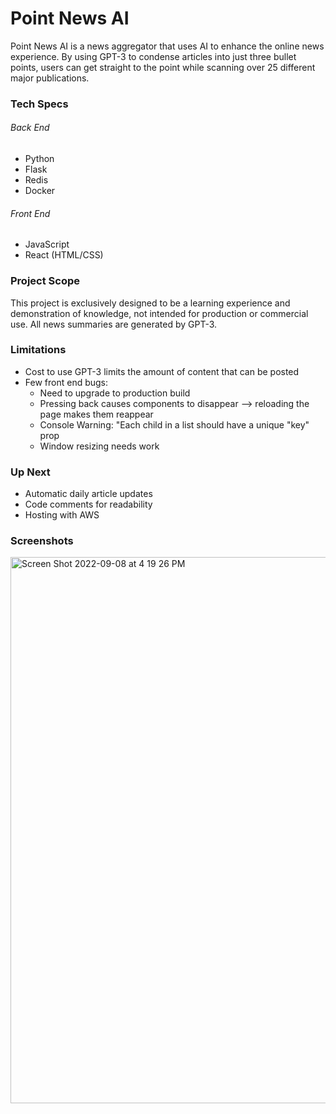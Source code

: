 # Point News AI

Point News AI is a news aggregator that uses AI to enhance the online news experience. By using GPT-3 to condense articles
into just three bullet points, users can get straight to the point while scanning over 25 different major publications.

### Tech Specs
###### Back End
- Python
- Flask
- Redis
- Docker

###### Front End
- JavaScript
- React (HTML/CSS)

### Project Scope
This project is exclusively designed to be a learning experience and demonstration of knowledge, not intended for production or commercial use. All news summaries are generated by GPT-3.


### Limitations
- Cost to use GPT-3 limits the amount of content that can be posted
- Few front end bugs:
  - Need to upgrade to production build
  - Pressing back causes components to disappear --> reloading the page makes them reappear 
  - Console Warning: "Each child in a list should have a unique "key" prop
  - Window resizing needs work

### Up Next 
- Automatic daily article updates
- Code comments for readability 
- Hosting with AWS

### Screenshots
<img width="874" alt="Screen Shot 2022-09-08 at 4 19 26 PM" src="https://user-images.githubusercontent.com/49734611/189242214-4f2db0b8-4f65-4182-8b39-e568ebdca17b.png">

